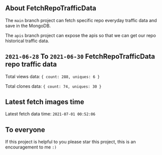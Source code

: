 ## About FetchRepoTrafficData

The `main` branch project can fetch specific repo everyday traffic data and save in the MongoDB.

The `apis` branch project can expose the apis so that we can get our repo historical traffic data.

## `2021-06-28` To `2021-06-30` FetchRepoTrafficData repo traffic data

Total views data: `{ count: 288, uniques: 6 }`

Total clones data: `{ count: 74, uniques: 30 }`

## Latest fetch images time

Latest fetch data time: `2021-07-01 00:52:06`

## To everyone

If this project is helpful to you please star this project, this is an encouragement to me `:)`



